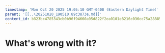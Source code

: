```yaml
---
timestamp: 'Mon Oct 20 2025 19:05:10 GMT-0400 (Eastern Daylight Time)'
parent: '[[..\20251020_190510.89c3873e.md]]'
content_id: b823bc4785343cb0b96f94660a05d822f2ea0101e8216c036cc75a28885e4235
---
```


# What's wrong with it?

